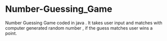 # Number-Guessing_Game
Number Guessing Game coded in java . It takes user input and matches with computer generated random number , if the guess matches user wins a point.
